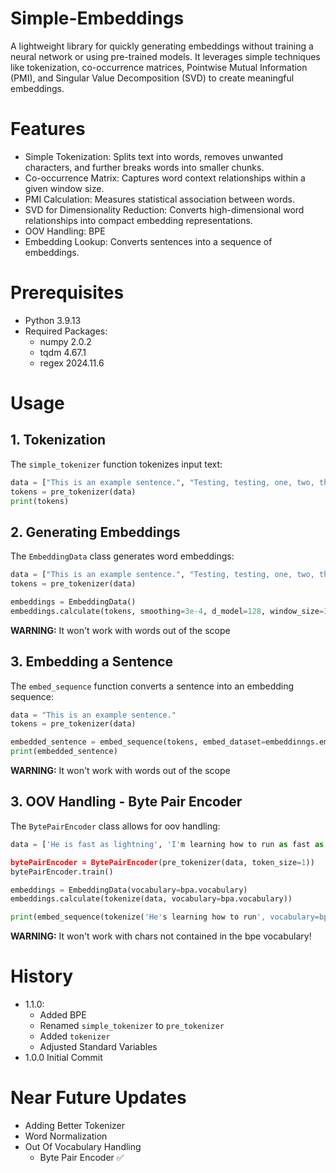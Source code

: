 # Simple-Embeddings
A lightweight library for quickly generating embeddings without training a neural network or using pre-trained models. It leverages simple techniques like tokenization, co-occurrence matrices, Pointwise Mutual Information (PMI), and Singular Value Decomposition (SVD) to create meaningful embeddings.

# Features
- Simple Tokenization: Splits text into words, removes unwanted characters, and further breaks words into smaller chunks.
- Co-occurrence Matrix: Captures word context relationships within a given window size.
- PMI Calculation: Measures statistical association between words.
- SVD for Dimensionality Reduction: Converts high-dimensional word relationships into compact embedding representations.
- OOV Handling: BPE
- Embedding Lookup: Converts sentences into a sequence of embeddings.

# Prerequisites
- Python 3.9.13
- Required Packages:
  - numpy 2.0.2
  - tqdm 4.67.1
  - regex 2024.11.6

# Usage
## 1. Tokenization
The `simple_tokenizer` function tokenizes input text:
  ```python
  data = ["This is an example sentence.", "Testing, testing, one, two, three."]
  tokens = pre_tokenizer(data)
  print(tokens)
  ```
## 2. Generating Embeddings
The `EmbeddingData` class generates word embeddings:
```python
data = ["This is an example sentence.", "Testing, testing, one, two, three."]
tokens = pre_tokenizer(data)

embeddings = EmbeddingData()
embeddings.calculate(tokens, smoothing=3e-4, d_model=128, window_size=3)
```

**WARNING:** It won't work with words out of the scope

## 3. Embedding a Sentence
The `embed_sequence` function converts a sentence into an embedding sequence:
```python
data = "This is an example sentence."
tokens = pre_tokenizer(data)

embedded_sentence = embed_sequence(tokens, embed_dataset=embeddinngs.embeddings)
print(embedded_sentence)
```
**WARNING:** It won't work with words out of the scope

## 3. OOV Handling - Byte Pair Encoder
The `BytePairEncoder` class allows for oov handling:
```python
data = ['He is fast as lightning', 'I'm learning how to run as fast as him']

bytePairEncoder = BytePairEncoder(pre_tokenizer(data, token_size=1))
bytePairEncoder.train()

embeddings = EmbeddingData(vocabulary=bpa.vocabulary)
embeddings.calculate(tokenize(data, vocabulary=bpa.vocabulary))

print(embed_sequence(tokenize('He's learning how to run', vocabulary=bpa.vocabulary), embed_dataset=emb.embeddings)
```

**WARNING:** It won't work with chars not contained in the bpe vocabulary!

# History
- 1.1.0:
    - Added BPE
    - Renamed `simple_tokenizer` to `pre_tokenizer`
    - Added `tokenizer`
    - Adjusted Standard Variables
- 1.0.0 Initial Commit

# Near Future Updates
- Adding Better Tokenizer
- Word Normalization
- Out Of Vocabulary Handling
  - Byte Pair Encoder ✅
